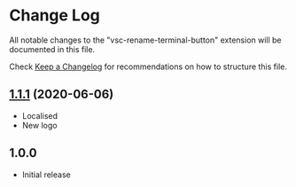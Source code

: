 # Change Log

All notable changes to the "vsc-rename-terminal-button" extension will be documented in this file.

Check [Keep a Changelog](http://keepachangelog.com/) for recommendations on how to structure this file.

## [1.1.1](https://github.com/sketchbuch/vsc-rename-terminal-button/compare/v1.0.2...v1.1.1) (2020-06-06)

- Localised
- New logo

## 1.0.0

- Initial release
